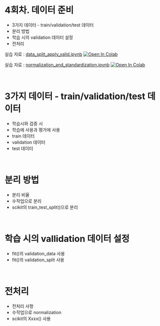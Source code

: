 # 4회차. 데이터 준비
- 3가지 데이터 - train/validation/test 데이터
- 분리 방법
- 학습 시의 validation 데이터 설정
- 전처리

실습 자료 : [data_split_apply_valid.ipynb](data_split_apply_valid.ipynb)  [![Open In Colab](https://colab.research.google.com/assets/colab-badge.svg)](https://colab.research.google.com/github/dhrim/keras_howto_2021/blob/master/class4/data_split_apply_valid.ipynb)

실습 자료 : [normalization_and_standardization.ipynb](normalization_and_standardization.ipynb)  [![Open In Colab](https://colab.research.google.com/assets/colab-badge.svg)](https://colab.research.google.com/github/dhrim/keras_howto_2021/blob/master/class4/normalization_and_standardization.ipynb)

<br>

# 3가지 데이터 - train/validation/test 데이터
- 학습시와 검증 시
- 학습에 사용과 평가에 사용
- train 데이터
- validation 데이터
- test 데이터

<br>

# 분리 방법
- 분리 비율
- 수작업으로 분리
- scikit의 train_test_split()으로 분리

<br>

# 학습 시의 vallidation 데이터 설정
- fit()의 validation_data 사용
- fit()의 validation_split 사용

<br>

# 전처리
- 전처리 사항
- 수작업으로 normalization
- scikit의 Xxxx() 사용

